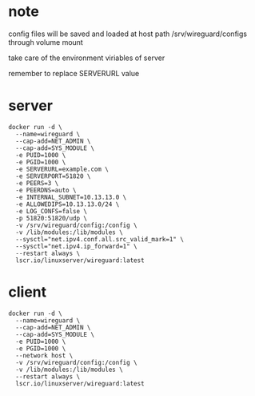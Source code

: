 # note

config files will be saved and loaded at host path /srv/wireguard/configs through volume mount

take care of the environment viriables of server

remember to replace SERVERURL value

# server

```
docker run -d \
  --name=wireguard \
  --cap-add=NET_ADMIN \
  --cap-add=SYS_MODULE \
  -e PUID=1000 \
  -e PGID=1000 \
  -e SERVERURL=example.com \
  -e SERVERPORT=51820 \
  -e PEERS=3 \
  -e PEERDNS=auto \
  -e INTERNAL_SUBNET=10.13.13.0 \
  -e ALLOWEDIPS=10.13.13.0/24 \
  -e LOG_CONFS=false \
  -p 51820:51820/udp \
  -v /srv/wireguard/config:/config \
  -v /lib/modules:/lib/modules \
  --sysctl="net.ipv4.conf.all.src_valid_mark=1" \
  --sysctl="net.ipv4.ip_forward=1" \
  --restart always \
  lscr.io/linuxserver/wireguard:latest
```

# client

```
docker run -d \
  --name=wireguard \
  --cap-add=NET_ADMIN \
  --cap-add=SYS_MODULE \
  -e PUID=1000 \
  -e PGID=1000 \
  --network host \
  -v /srv/wireguard/config:/config \
  -v /lib/modules:/lib/modules \
  --restart always \
  lscr.io/linuxserver/wireguard:latest
```
